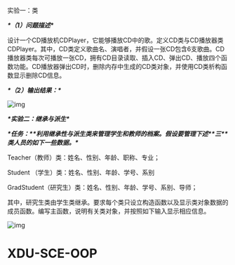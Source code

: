 实验一：类

 

***\*（1）问题描述\****

设计一个CD播放机CDPlayer，它能够播放CD中的歌。定义CD类与CD播放器类CDPlayer。其中，CD类定义歌曲名、演唱者，并假设一张CD包含6支歌曲。CD播放器类每次可播放一张CD，拥有CD目录读取、插入CD、弹出CD、播放四个函数功能。CD播放器弹出CD时，删除内存中生成的CD类对象，并使用CD类析构函数显示删除CD信息。

***\*（2）输出结果：\****

![img](file:///C:\Windows\TEMP\ksohtml24916\wps1.jpg) 

 

 

***\*实验二：继承与派生\****

 

***\*任务：\*******\*利用继承性与派生类来管理学生和教师的档案。假设要管理下述\*******\*三\*******\*类人员的如下一些数据。\****

  Teacher（教师）类：姓名、性别、年龄、职称、专业；

  Student （学生）类：姓名、性别、年龄、学号、系别

GradStudent（研究生）类：姓名、性别、年龄、学号、系别、导师；

其中，研究生类由学生类继承。要求每个类只设立构造函数以及显示类对象数据的成员函数。编写主函数，说明有关类对象，并按照如下输入显示相应信息。

![img](file:///C:\Windows\TEMP\ksohtml24916\wps2.jpg) 

 # XDU-SCE-OOP
